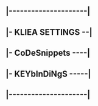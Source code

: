 ## |---------------------|
## |- KLIEA SETTINGS --|  
## |- CoDeSnippets ----|  
## |- KEYbInDiNgS -----|
## |---------------------|

